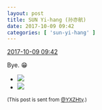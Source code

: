 ```yaml
---
layout: post
title: SUN Yi-hang (孙亦航)
date: 2017-10-09 09:42
categories: [ 'sun-yi-hang' ]
---
```


<div class="weibo-info">
  <a href="http://weibo.com/2565158051/FpxDieStY">2017-10-09 09:42</a>
</div>

Bye. :grin:

<!-- more -->

<ul class="weibo-pic-list-1">
  <li class="weibo-pic">
    <a href="http://wx3.sinaimg.cn/mw690/98e534a3gy1fkbqz9vh5uj20qo0zk78z.jpg"><img src="//wx3.sinaimg.cn/thumb150/98e534a3gy1fkbqz9vh5uj20qo0zk78z.jpg" /></a>
  </li>
  <li class="weibo-pic">
    <a href="http://wx3.sinaimg.cn/mw690/98e534a3gy1fkbqz7jh5xj20qo0qogpw.jpg"><img src="//wx3.sinaimg.cn/thumb150/98e534a3gy1fkbqz7jh5xj20qo0qogpw.jpg" /></a>
  </li>
</ul>

<small>(This post is sent from [@YXZHty](http://weibo.com/2565158051).)</small>
